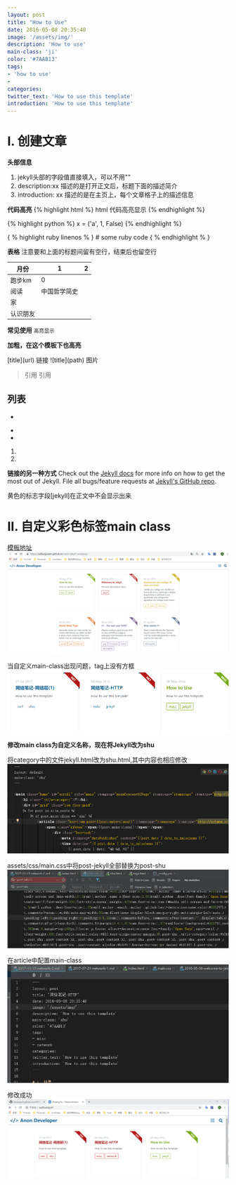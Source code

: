 ```yaml
---
layout: post
title: "How to Use"
date: 2016-05-08 20:35:48
image: '/assets/img/'
description: 'How to use'
main-class: 'ji'
color: '#7AAB13'
tags:
- 'how to use'
- 
categories:
twitter_text: 'How to use this template'
introduction: 'How to use this template'
---
```


# I. 创建文章
**头部信息**
1. jekyll头部的字段值直接填入，可以不用""
2. description:xx 描述的是打开正文后，标题下面的描述简介
3. introduction: xx 描述的是在主页上，每个文章格子上的描述信息

**代码高亮**
{% highlight html %} 
 html 代码高亮显示
{% endhighlight %}

{% highlight python %} 
x = ('a', 1, False) 
{% endhighlight %}

{ % highlight ruby linenos % }
\# some ruby code
{ % endhighlight % }

**表格**
注意要和上面的标题间留有空行，结束后也留空行

|月份 |1 |2 |
|-----|---|---|
|跑步km| 0 |  |
|阅读| 中国哲学简史 |  |
|家|  |  |
|认识朋友|  |  |

**常见使用**
`高亮显示`

**加粗，在这个模板下也高亮**

\[title](url) 链接
\!\[title](path) 图片

> 引用
> 引用

列表
-
-

*
*

1.
2.

**链接的另一种方式**
Check out the [Jekyll docs][jekyll] for more info on how to get the most out of Jekyll. File all bugs/feature requests at [Jekyll's GitHub repo][jekyll-gh].

[jekyll-gh]: https://github.com/mojombo/jekyll
[jekyll]:    http://jekyllrb.com

黄色的标志字段\[jekyll]在正文中不会显示出来

# II. 自定义彩色标签main class
[模板地址](http://jekyllthemes.org/themes/cards-jekyll-template/)
![模板样式](/assets/img/ji/use-1.png)

当自定义main-class出现问题，tag上没有方框
![tag上没有方框](/assets/img/ji/use-2.png)

**修改main class为自定义名称，现在将Jekyll改为shu**

将category中的文件jekyll.html改为shu.html,其中内容也相应修改
![category中html修改](/assets/img/ji/use-3.png)

assets/css/main.css中将post-jekyll全部替换为post-shu
![css中替换内容](/assets/img/ji/use-4.png)

在article中配置main-class
![article中的配置](/assets/img/ji/use-5.png)

修改成功
![修改成功](/assets/img/ji/use-6.png)